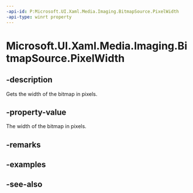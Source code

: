 ```yaml
---
-api-id: P:Microsoft.UI.Xaml.Media.Imaging.BitmapSource.PixelWidth
-api-type: winrt property
---
```


<!-- Property syntax
public int PixelWidth { get; }
-->

# Microsoft.UI.Xaml.Media.Imaging.BitmapSource.PixelWidth

## -description
Gets the width of the bitmap in pixels.

## -property-value
The width of the bitmap in pixels.

## -remarks

## -examples

## -see-also

